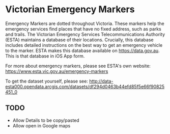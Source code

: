 Victorian Emergency Markers
=========

Emergency Markers are dotted throughout Victoria. These markers help the emergency services find places that have no fixed address, such as parks and trails. The Victorian Emergency Services Telecommunications Authority (ESTA) maintains a database of their locations. Crucially, this database includes detailed instructions on the best way to get an emergency vehicle to the marker. ESTA makes this database available on https://data.gov.au. This is that database in iOS App form.

For more about emergency markers, please see ESTA's own website: https://www.esta.vic.gov.au/emergency-markers

To get the dataset yourself, please see: http://data-esta000.opendata.arcgis.com/datasets/df294d0463b44efd85f5e66f90825451_0


TODO
---

* Allow Details to be copy/pasted
* Allow open in Google maps

